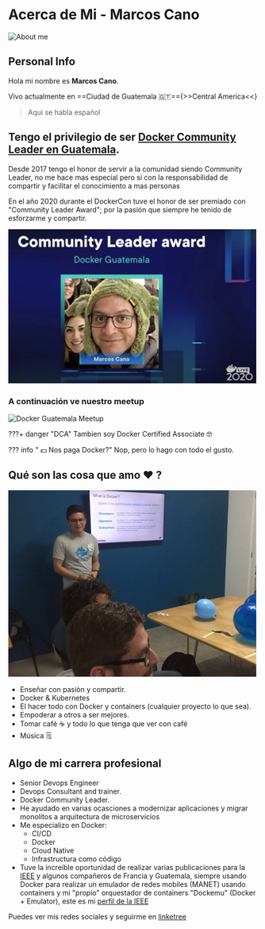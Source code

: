 # Acerca de Mi - Marcos Cano

<img src="assets/images/me.png" class="center" alt="About me" style="width:300px;">

## Personal Info
Hola mi nombre es **Marcos Cano**.

Vivo actualmente en ==Ciudad de  Guatemala 🇬🇹=={>>Central America<<}
> Aqui se habla español




## Tengo el privilegio de ser [Docker Community Leader en Guatemala](https://www.meetup.com/Docker-Guatemala).

Desde 2017 tengo el honor de servir a la comunidad siendo Community Leader, no me hace mas especial pero si con la responsabilidad de compartir y facilitar el conocimiento a mas personas

En el año 2020 durante el DockerCon tuve el honor de ser premiado con "Community Leader Award"; por la pasión que siempre he tenido de esforzarme y compartir.

<img src="assets/images/com_leader.png" class="center" alt="Docker Guatemala Meetup" style="width:500px;">



### A continuación ve nuestro meetup
<img src="assets/images/dockergt.png" class="center" alt="Docker Guatemala Meetup" style="width:500px;">

???+ danger "DCA"
    Tambien soy Docker Certified Associate 🤓

??? info " 💵 Nos paga Docker?"
    Nop, pero lo hago con todo el gusto.

## Qué son las cosa que amo ❤️ ?

<img src="assets/images/teachdocker.png" class="center" alt="Docker" style="width:500px;">


- Enseñar con pasiòn y compartir.
- Docker & Kubernetes
- El hacer todo con Docker y containers (cualquier proyecto lo que sea).
- Empoderar a otros a ser mejores.
- Tomar café ☕️ y todo lo que tenga que ver con café
- Música 🗒


## Algo de mi carrera profesional

- Senior Devops Engineer
- Devops Consultant and trainer.
- Docker Community Leader.
- He ayudado en varias ocasciones a modernizar aplicaciones y migrar monolitos a arquitectura de microservicios
- Me especializo en Docker:
    - CI/CD
    - Docker
    - Cloud Native
    - Infrastructura como código
- Tuve la increíble oportunidad de realizar varias publicaciones para la [IEEE](https://www.ieee.org/) y algunos compañeros de Francia y Guatemala, siempre usando Docker para realizar un emulador de redes mobiles (MANET) usando containers y mi "propio" orquestador de containers "Dockemu" (Docker + Emulator), este es mi [perfil de la IEEE](https://ieeexplore.ieee.org/author/37085420823)


Puedes ver mis redes sociales y seguirme en [linketree](https://linktr.ee/marcoscano)



